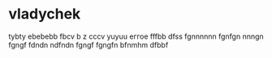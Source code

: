 # vladychek
tybty
ebebebb
fbcv
b z cccv 
yuyuu
еггое
fffbb
dfss
fgnnnnnn
fgnfgn
nnngn
fgngf
fdndn
ndfndn
fgngf
fgngfn
bfnmhm
dfbbf
